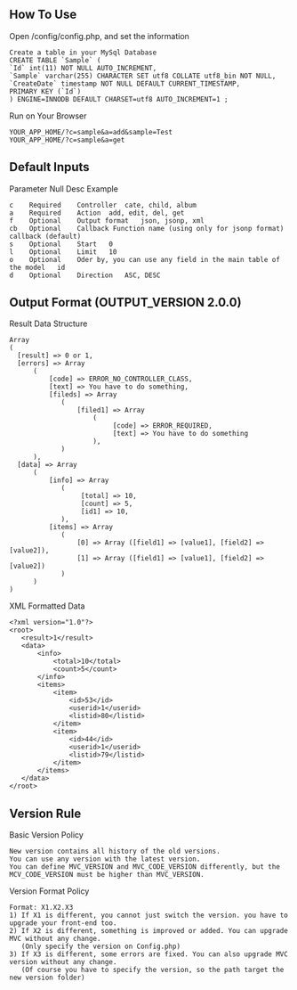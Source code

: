 ## How To Use

  Open /config/config.php, and set the information

    Create a table in your MySql Database
    CREATE TABLE `Sample` (
    `Id` int(11) NOT NULL AUTO_INCREMENT,
    `Sample` varchar(255) CHARACTER SET utf8 COLLATE utf8_bin NOT NULL,
    `CreateDate` timestamp NOT NULL DEFAULT CURRENT_TIMESTAMP,
    PRIMARY KEY (`Id`)
    ) ENGINE=INNODB DEFAULT CHARSET=utf8 AUTO_INCREMENT=1 ;

  Run on Your Browser

    YOUR_APP_HOME/?c=sample&a=add&sample=Test
    YOUR_APP_HOME/?c=sample&a=get




## Default Inputs

  Parameter	 Null	 Desc	 Example

    c	 Required	 Controller	 cate, child, album
    a	 Required	 Action	 add, edit, del, get
    f	 Optional	 Output format	 json, jsonp, xml
    cb	 Optional	 Callback Function name (using only for jsonp format)	 callback (default)
    s	 Optional	 Start	 0
    l	 Optional	 Limit	 10
    o	 Optional	 Oder by, you can use any field in the main table of the model	 id
    d	 Optional	 Direction	 ASC, DESC



## Output Format (OUTPUT_VERSION 2.0.0)

  Result Data Structure

    Array
    (
      [result] => 0 or 1,
      [errors] => Array
          (
              [code] => ERROR_NO_CONTROLLER_CLASS,
              [text] => You have to do something,
              [fileds] => Array
                 (
                     [filed1] => Array
                         (
                              [code] => ERROR_REQUIRED,
                              [text] => You have to do something
                         ),
                 )
          ),
      [data] => Array
          (
              [info] => Array
                 (
                      [total] => 10,
                      [count] => 5,
                      [id1] => 10,
                 ),
              [items] => Array
                 (
                     [0] => Array ([field1] => [value1], [field2] => [value2]),
                     [1] => Array ([field1] => [value1], [field2] => [value2])
                 )
          )
    )

  XML Formatted Data

    <?xml version="1.0"?>
    <root>
       <result>1</result>
       <data>
           <info>
               <total>10</total>
               <count>5</count>
           </info>
           <items>
               <item>
                   <id>53</id>
                   <userid>1</userid>
                   <listid>80</listid>
               </item>
               <item>
                   <id>44</id>
                   <userid>1</userid>
                   <listid>79</listid>
               </item>
           </items>
       </data>
    </root>



## Version Rule

  Basic Version Policy

    New version contains all history of the old versions.
    You can use any version with the latest version.
    You can define MVC_VERSION and MVC_CODE_VERSION differently, but the MCV_CODE_VERSION must be higher than MVC_VERSION.

  Version Format Policy

    Format: X1.X2.X3
    1) If X1 is different, you cannot just switch the version. you have to upgrade your front-end too.
    2) If X2 is different, something is improved or added. You can upgrade MVC without any change.
       (Only specify the version on Config.php)
    3) If X3 is different, some errors are fixed. You can also upgrade MVC version without any change.
       (Of course you have to specify the version, so the path target the new version folder)
